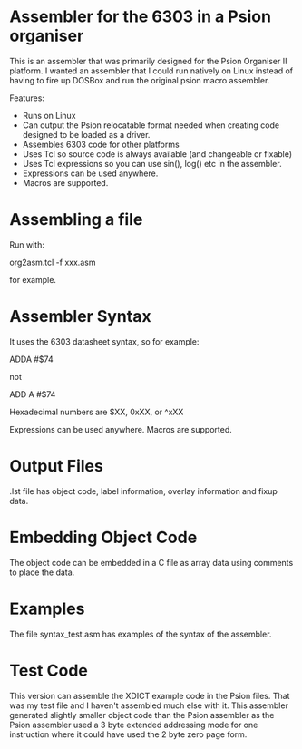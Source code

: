 Assembler for the 6303 in a Psion organiser
===========================================

This is an assembler that was primarily designed for the Psion Organiser II platform. I wanted an assembler that I could run natively on Linux instead of having to fire up DOSBox and run the original psion macro assembler.

Features:

* Runs on Linux
* Can output the Psion relocatable format needed when creating code designed to be loaded as a driver.
* Assembles 6303 code for other platforms
* Uses Tcl so source code is always available (and changeable or fixable)
* Uses Tcl expressions so you can use sin(), log() etc in the assembler.
* Expressions can be used anywhere.
* Macros are supported.


Assembling a file
=================

Run with:

org2asm.tcl -f xxx.asm

for example.

Assembler Syntax
================

It uses the 6303 datasheet syntax, so for example:

ADDA  #$74

not 

ADD A #$74

Hexadecimal numbers are $XX, 0xXX, or ^xXX

Expressions can be used anywhere.
Macros are supported.

Output Files
============

.lst file has object code, label information, overlay information  and fixup data.

Embedding Object Code
=====================

The object code can be embedded in a C file as array data using comments to place the data.

Examples
========

The file syntax_test.asm has examples of the syntax of the assembler.


Test Code
=========

This version can assemble the XDICT example code in the Psion files. That was my test file and I haven't assembled much else with it. This assembler generated slightly smaller object code than the Psion assembler as the Psion assembler used a 3 byte extended addressing mode for one instruction where it could have used the 2 byte zero page form.


